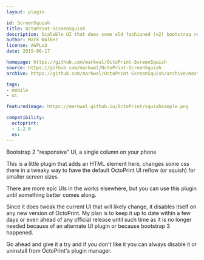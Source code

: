 ```yaml
---
layout: plugin

id: ScreenSquish
title: OctoPrint-ScreenSquish
description: Scalable UI that does some old fashioned (v2) bootstrap responsive and some collapse etc.
author: Mark Walker
license: AGPLv3
date: 2015-06-17

homepage: https://github.com/markwal/OctoPrint-ScreenSquish
source: https://github.com/markwal/OctoPrint-ScreenSquish
archive: https://github.com/markwal/OctoPrint-ScreenSquish/archive/master.zip

tags:
- mobile
- ui

featuredimage: https://markwal.github.io/OctoPrint/squishsample.png

compatibility:
  octoprint:
  - 1.2.0
  os:
---
```

Bootstrap 2 "responsive" UI, a single column on your phone

This is a little plugin that adds an HTML element here, changes some css there in
a tweaky way to have the default OctoPrint UI reflow (or squish) for smaller
screen sizes.

There are more epic UIs in the works elsewhere, but you can use this plugin until
something better comes along.

Since it does tweak the current UI that will likely change, it disables itself
on any new version of OctoPrint. My plan is to keep it up to date within a few
days or even ahead of any official release until such time as it is no longer
needed because of an alternate UI plugin or because bootstrap 3 happened.

Go ahead and give it a try and if you don't like it you can always disable it or
uninstall from OctoPrint's plugin manager.
